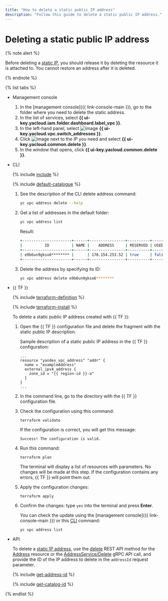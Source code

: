 ```yaml
---
title: "How to delete a static public IP address"
description: "Follow this guide to delete a static public IP address."
---
```


# Deleting a static public IP address

{% note alert %}

Before deleting a [static IP](../concepts/address.md), you should release it by deleting the resource it is attached to.
You cannot restore an address after it is deleted.

{% endnote %}

{% list tabs %}

- Management console

   1. In the [management console]({{ link-console-main }}), go to the folder where you need to delete the static address.
   1. In the list of services, select **{{ ui-key.yacloud.iam.folder.dashboard.label_vpc }}**.
   1. In the left-hand panel, select ![image](../../_assets/vpc/ip-addresses.svg) **{{ ui-key.yacloud.vpc.switch_addresses }}**.
   1. Click ![image](../../_assets/options.svg) next to the IP you need and select **{{ ui-key.yacloud.common.delete }}**.
   1. In the window that opens, click **{{ ui-key.yacloud.common.delete }}**.

- CLI

   {% include [include](../../_includes/cli-install.md) %}

   {% include [default-catalogue](../../_includes/default-catalogue.md) %}

   1. See the description of the CLI delete address command:

      ```bash
      yc vpc address delete --help
      ```

   1. Get a list of addresses in the default folder:

      ```bash
      yc vpc address list
      ```

      Result:

      ```bash
      +----------------------+------+----------------+----------+-------+
      |          ID          | NAME |    ADDRESS     | RESERVED | USED  |
      +----------------------+------+----------------+----------+-------+
      | e9b6un9gkso6******** |      | 178.154.253.52 | true     | false |
      +----------------------+------+----------------+----------+-------+
      ```

   1. Delete the address by specifying its ID:

      ```bash
      yc vpc address delete e9b6un9gkso6********
      ```

- {{ TF }}

   {% include [terraform-definition](../../_tutorials/terraform-definition.md) %}

   {% include [terraform-install](../../_includes/terraform-install.md) %}

   To delete a static public IP address created with {{ TF }}:

   1. Open the {{ TF }} configuration file and delete the fragment with the static public IP description.

      Sample description of a static public IP address in the {{ TF }} configuration:

      ```hcl
      ...
      resource "yandex_vpc_address" "addr" {
        name = "exampleAddress"
        external_ipv4_address {
          zone_id = "{{ region-id }}-a"
        }
      }
      ...
      ```

   1. In the command line, go to the directory with the {{ TF }} configuration file.

   1. Check the configuration using this command:

      ```
      terraform validate
      ```

      If the configuration is correct, you will get this message:

      ```
      Success! The configuration is valid.
      ```

   1. Run this command:

      ```
      terraform plan
      ```

      The terminal will display a list of resources with parameters. No changes will be made at this step. If the configuration contains any errors, {{ TF }} will point them out.

   1. Apply the configuration changes:

      ```
      terraform apply
      ```

   1. Confirm the changes: type `yes` into the terminal and press **Enter**.

      You can check the update using the [management console]({{ link-console-main }}) or this [CLI](../../cli/quickstart.md) command:

      ```
      yc vpc address list
      ```

- API

   To delete a [static IP address](../concepts/address.md), use the [delete](../api-ref/Address/delete.md) REST API method for the [Address](../api-ref/Address/index.md) resource or the [AddressService/Delete](../api-ref/grpc/address_service.md#Delete) gRPC API call, and provide the ID of the IP address to delete in the `addressId` request parameter.

   {% include [get-address-id](../../_includes/vpc/get-adress-id.md) %}

   {% include [get-catalog-id](../../_includes/get-catalog-id.md) %}

{% endlist %}

